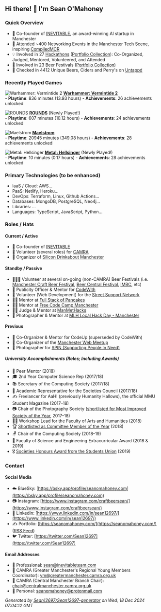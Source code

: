 ## Hi there! 👋 I'm Sean O'Mahoney

### Quick Overview

- 🚀 Co-founder of [INEVITABLE](https://inevitableinnovations.com/), an award-winning AI startup in Manchester
- 🤝 Attended ~400 Networking Events in the Manchester Tech Scene, inspiring [CompiledMCR](https://compiledmcr.com/)
- 💡 Involved in 27 [Hackathons](https://hackathon.guide/) ([Portfolio Collection](https://seanomahoney.com/timeline/collection/hackathons)): Co-Organized, Judged, Mentored, Volunteered, and Attended
- 🎪 Involved in 23 Beer Festivals ([Portfolio Collection](https://seanomahoney.com/timeline/collection/beer-festivals))
- 🍻 Checked in 4412 Unique Beers, Ciders and Perry's on [Untappd](https://untappd.com/user/sean12697)

### Recently Played Games

![Warhammer: Vermintide 2](https:&#x2F;&#x2F;cdn.cloudflare.steamstatic.com&#x2F;steamcommunity&#x2F;public&#x2F;images&#x2F;apps&#x2F;552500&#x2F;a671f2ddf7359beba9702ac097baf6d50cb07202.jpg) **[Warhammer: Vermintide 2](https:&#x2F;&#x2F;store.steampowered.com&#x2F;app&#x2F;552500)**   
          - **Playtime**: 836 minutes (13.93 hours)
          - **Achievements**: 26 achievements unlocked

![ROUNDS](https:&#x2F;&#x2F;cdn.cloudflare.steamstatic.com&#x2F;steamcommunity&#x2F;public&#x2F;images&#x2F;apps&#x2F;1557740&#x2F;f087183f42804b06bcd59b47536c23b398061fc1.jpg) **[ROUNDS](https:&#x2F;&#x2F;store.steampowered.com&#x2F;app&#x2F;1557740)** (Newly Played!)  
          - **Playtime**: 607 minutes (10.12 hours)
          - **Achievements**: 24 achievements unlocked

![Maelstrom](https:&#x2F;&#x2F;cdn.cloudflare.steamstatic.com&#x2F;steamcommunity&#x2F;public&#x2F;images&#x2F;apps&#x2F;764050&#x2F;57df73812f6cf73650be25c1abb7aa3d77c9edf5.jpg) **[Maelstrom](https:&#x2F;&#x2F;store.steampowered.com&#x2F;app&#x2F;764050)**   
          - **Playtime**: 20945 minutes (349.08 hours)
          - **Achievements**: 28 achievements unlocked

![Metal: Hellsinger](https:&#x2F;&#x2F;cdn.cloudflare.steamstatic.com&#x2F;steamcommunity&#x2F;public&#x2F;images&#x2F;apps&#x2F;1061910&#x2F;380101087101052cd304c1bc107672e6c0da815e.jpg) **[Metal: Hellsinger](https:&#x2F;&#x2F;store.steampowered.com&#x2F;app&#x2F;1061910)** (Newly Played!)  
          - **Playtime**: 10 minutes (0.17 hours)
          - **Achievements**: 28 achievements unlocked

### Primary Technologies (to be enhanced)

- IaaS / Cloud: AWS...
- PaaS: Netlify, Heroku...
- DevOps: Terraform, Linux, Github Actions...
- Databases: MongoDB, PostgreSQL, Neo4j...
- Libraries: ...
- Languages: TypeScript, JavaScript, Python...

### Roles / Hats

#### Current / Active

- 👥 Co-founder of [INEVITABLE](https://inevitableinnovations.com/)
- 🙌 Volunteer (several roles) for [CAMRA](https://camra.org.uk/)
- 🥂 Organizer of [Silicon Drinkabout Manchester](https://twitter.com/drinkaboutmcr)

#### Standby / Passive

- 🧑‍🤝‍🧑 Volunteer at several on-going (non-CAMRA) Beer Festivals (i.e. [Manchester Craft Beer Festival](https://manchestercraftbeerfestival.com/), [Beer Central Festival](https://beercentralfestival.com/), [IMBC](https://www.indymanbeercon.co.uk/), etc)
- 📣 Publicity Officer & Mentor for [CodeWith](https://codewith.org.uk/people/)
- 🤝 Volunteer (Web Development) for the [Street Support Network](https://streetsupport.net/)
- 👨‍🍳 Mentor at [Full Stack of Pancakes](https://www.eventbrite.com/o/full-stack-of-pancakes-14858329308)
- 🧑‍🏫 Mentor at [Free Code Camp Manchester](https://www.facebook.com/groups/free.code.camp.manchester/)
- 👨‍⚖️ Judge & Mentor at [ManMetHacks](https://github.com/helloHackersSociety)
- 📸 Photographer & Mentor at [MLH Local Hack Day - Manchester](https://twitter.com/MMU_LHD)

#### Previous

- 👥 Co-Organizer & Mentor for CodeUp (superseded by CodeWith)
- 📢 Co-Organizer of the [Manchester Web Meetup](https://jamesseanwright.medium.com/the-future-of-manchester-web-meetup-8dbd15b2d677)
- 📸 Photographer for [SPIN (Supporting People In Need)](https://supportingpeopleinneed.org/)

##### University Accomplishments (Roles; Including Awards)

- 👥 Peer Mentor (2018)
- 🎓 2nd Year Computer Science Rep (2017/18)
- 📚 Secretary of the Computing Society (2017/18)
- 👥 Academic Representative for the Societies Council (2017/18)
- ✍️ Freelancer for AaH! (previously Humanity Hallows), the official MMU Student Magazine (2017–18)
- 📷 Chair of the Photography Society ([shortlisted for Most Improved Society of the Year](https://www.theunionmmu.org/articles/society-awards-2018-shortlists-announced), 2017–18)
- 🧑‍🏫 Workshop Lead for the Faculty of Arts and Humanities (2018)
- 🏆 [Shortlisted as Committee Member of the Year](https://www.theunionmmu.org/articles/society-awards-2018-shortlists-announced) (2018)
- 🪑 Chair of the Computing Society (2018–19)
- 🏅 Faculty of Science and Engineering Extracurricular Award (2018 & 2019)
- 🎖️ [Societies Honours Award from the Students Union](https://www.theunionmmu.org/opportunities/societies-awards/2019-winners) (2019)

### Contact

#### Social Media

- ☁️ BlueSky: [https://bsky.app/profile/seanomahoney.com](https://bsky.app/profile/seanomahoney.com)
- 📷 Instagram: [https://www.instagram.com/craftbeersean/](https://www.instagram.com/craftbeersean/)
- 💼 LinkedIn: [https://www.linkedin.com/in/sean12697/](https://www.linkedin.com/in/sean12697/)
- ✍️ Portfolio: [https://seanomahoney.com/](https://seanomahoney.com/) ([RSS Feed](https://seanomahoney.com/rss.xml))
- 🐦 Twitter: [https://twitter.com/Sean12697](https://twitter.com/Sean12697)

#### Email Addresses

- 📧 Professional: sean@inevitableteam.com
- 📧 CAMRA (Greater Manchester's Regional Young Members Coordinator): ym@greatermanchester.camra.org.uk
- 📧 CAMRA (Central Manchester Branch Chair): chair@centralmanchester.camra.org.uk
- 📧 Personal: seanomahoney@protonmail.com


*Generated by [Sean12697/Sean12697-generator](https://github.com/Sean12697/Sean12697-generator) on Wed, 18 Dec 2024 07:04:12 GMT*
